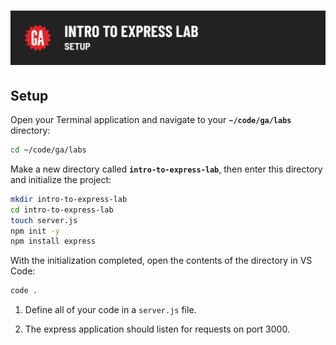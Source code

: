 # ![Intro to Express Lab - Setup](./assets/hero.png)

## Setup 
Open your Terminal application and navigate to your **`~/code/ga/labs`** directory:

```bash
cd ~/code/ga/labs
```

Make a new directory called **`intro-to-express-lab`**, then enter this directory and initialize the project:

```bash
mkdir intro-to-express-lab
cd intro-to-express-lab
touch server.js
npm init -y
npm install express
```

With the initialization completed, open the contents of the directory in VS Code:

```bash
code .
```

1. Define all of your code in a `server.js` file.

2. The express application should listen for requests on port 3000.
